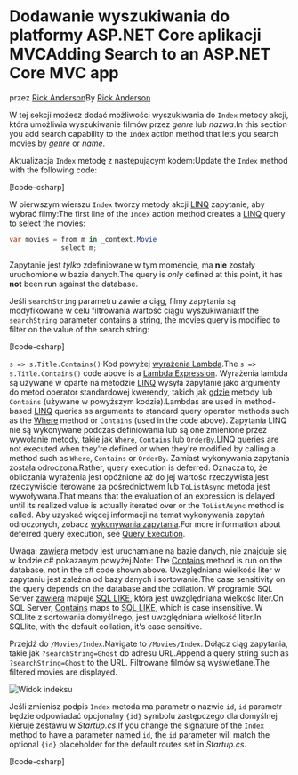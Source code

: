 # <a name="adding-search-to-an-aspnet-core-mvc-app"></a><span data-ttu-id="524ce-101">Dodawanie wyszukiwania do platformy ASP.NET Core aplikacji MVC</span><span class="sxs-lookup"><span data-stu-id="524ce-101">Adding Search to an ASP.NET Core MVC app</span></span>

<span data-ttu-id="524ce-102">przez [Rick Anderson](https://twitter.com/RickAndMSFT)</span><span class="sxs-lookup"><span data-stu-id="524ce-102">By [Rick Anderson](https://twitter.com/RickAndMSFT)</span></span>

<span data-ttu-id="524ce-103">W tej sekcji możesz dodać możliwości wyszukiwania do `Index` metody akcji, która umożliwia wyszukiwanie filmów przez *genre* lub *nazwa*.</span><span class="sxs-lookup"><span data-stu-id="524ce-103">In this section you add search capability to the `Index` action method that lets you search movies by *genre* or *name*.</span></span>

<span data-ttu-id="524ce-104">Aktualizacja `Index` metodę z następującym kodem:</span><span class="sxs-lookup"><span data-stu-id="524ce-104">Update the `Index` method with the following code:</span></span>
<!--
[!code-html[](../../tutorials/first-mvc-app/start-mvc/sample/MvcMovie/Views/Shared/_Layout.cshtml?highlight=7,31)]
-->

[!code-csharp[](../../tutorials/first-mvc-app/start-mvc/sample/MvcMovie/Controllers/MoviesController.cs?name=snippet_1stSearch)]

<span data-ttu-id="524ce-105">W pierwszym wierszu `Index` tworzy metody akcji [LINQ](https://docs.microsoft.com/dotnet/standard/using-linq) zapytanie, aby wybrać filmy:</span><span class="sxs-lookup"><span data-stu-id="524ce-105">The first line of the `Index` action method creates a [LINQ](https://docs.microsoft.com/dotnet/standard/using-linq) query to select the movies:</span></span>

```csharp
var movies = from m in _context.Movie
             select m;
```

<span data-ttu-id="524ce-106">Zapytanie jest *tylko* zdefiniowane w tym momencie, ma **nie** zostały uruchomione w bazie danych.</span><span class="sxs-lookup"><span data-stu-id="524ce-106">The query is *only* defined at this point, it has **not** been run against the database.</span></span>

<span data-ttu-id="524ce-107">Jeśli `searchString` parametru zawiera ciąg, filmy zapytania są modyfikowane w celu filtrowania wartość ciągu wyszukiwania:</span><span class="sxs-lookup"><span data-stu-id="524ce-107">If the `searchString` parameter contains a string, the movies query is modified to filter on the value of the search string:</span></span>

[!code-csharp[](../../tutorials/first-mvc-app/start-mvc/sample/MvcMovie/Controllers/MoviesController.cs?name=snippet_SearchNull2)]

<span data-ttu-id="524ce-108">`s => s.Title.Contains()` Kod powyżej [wyrażenia Lambda](https://docs.microsoft.com/dotnet/csharp/programming-guide/statements-expressions-operators/lambda-expressions).</span><span class="sxs-lookup"><span data-stu-id="524ce-108">The `s => s.Title.Contains()` code above is a [Lambda Expression](https://docs.microsoft.com/dotnet/csharp/programming-guide/statements-expressions-operators/lambda-expressions).</span></span> <span data-ttu-id="524ce-109">Wyrażenia lambda są używane w oparte na metodzie [LINQ](https://docs.microsoft.com/dotnet/standard/using-linq) wysyła zapytanie jako argumenty do metod operator standardowej kwerendy, takich jak [gdzie](https://docs.microsoft.com//dotnet/api/system.linq.enumerable.where) metody lub `Contains` (używane w powyższym kodzie).</span><span class="sxs-lookup"><span data-stu-id="524ce-109">Lambdas are used in method-based [LINQ](https://docs.microsoft.com/dotnet/standard/using-linq) queries as arguments to standard query operator methods such as the [Where](https://docs.microsoft.com//dotnet/api/system.linq.enumerable.where) method or `Contains` (used in the code above).</span></span> <span data-ttu-id="524ce-110">Zapytania LINQ nie są wykonywane podczas definiowania lub są one zmienione przez wywołanie metody, takie jak `Where`, `Contains` lub `OrderBy`.</span><span class="sxs-lookup"><span data-stu-id="524ce-110">LINQ queries are not executed when they're defined or when they're modified by calling a method such as `Where`, `Contains`  or `OrderBy`.</span></span> <span data-ttu-id="524ce-111">Zamiast wykonywania zapytania została odroczona.</span><span class="sxs-lookup"><span data-stu-id="524ce-111">Rather, query execution is deferred.</span></span>  <span data-ttu-id="524ce-112">Oznacza to, że obliczania wyrażenia jest opóźnione aż do jej wartość rzeczywista jest rzeczywiście iterowane za pośrednictwem lub `ToListAsync` metoda jest wywoływana.</span><span class="sxs-lookup"><span data-stu-id="524ce-112">That means that the evaluation of an expression is delayed until its realized value is actually iterated over or the `ToListAsync` method is called.</span></span> <span data-ttu-id="524ce-113">Aby uzyskać więcej informacji na temat wykonywania zapytań odroczonych, zobacz [wykonywania zapytania](https://docs.microsoft.com/dotnet/framework/data/adonet/ef/language-reference/query-execution).</span><span class="sxs-lookup"><span data-stu-id="524ce-113">For more information about deferred query execution, see [Query Execution](https://docs.microsoft.com/dotnet/framework/data/adonet/ef/language-reference/query-execution).</span></span>

<span data-ttu-id="524ce-114">Uwaga: [zawiera](https://docs.microsoft.com//dotnet/api/system.data.objects.dataclasses.entitycollection-1.contains) metody jest uruchamiane na bazie danych, nie znajduje się w kodzie c# pokazanym powyżej.</span><span class="sxs-lookup"><span data-stu-id="524ce-114">Note: The [Contains](https://docs.microsoft.com//dotnet/api/system.data.objects.dataclasses.entitycollection-1.contains) method is run on the database, not in the c# code shown above.</span></span> <span data-ttu-id="524ce-115">Uwzględniana wielkość liter w zapytaniu jest zależna od bazy danych i sortowanie.</span><span class="sxs-lookup"><span data-stu-id="524ce-115">The case sensitivity on the query depends on the database and the collation.</span></span> <span data-ttu-id="524ce-116">W programie SQL Server [zawiera](https://docs.microsoft.com//dotnet/api/system.data.objects.dataclasses.entitycollection-1.contains) mapuje [SQL LIKE](https://docs.microsoft.com/sql/t-sql/language-elements/like-transact-sql), która jest uwzględniana wielkość liter.</span><span class="sxs-lookup"><span data-stu-id="524ce-116">On SQL Server, [Contains](https://docs.microsoft.com//dotnet/api/system.data.objects.dataclasses.entitycollection-1.contains) maps to [SQL LIKE](https://docs.microsoft.com/sql/t-sql/language-elements/like-transact-sql), which is case insensitive.</span></span> <span data-ttu-id="524ce-117">W SQLlite z sortowania domyślnego, jest uwzględniana wielkość liter.</span><span class="sxs-lookup"><span data-stu-id="524ce-117">In SQLlite, with the default collation, it's case sensitive.</span></span>

<span data-ttu-id="524ce-118">Przejdź do `/Movies/Index`.</span><span class="sxs-lookup"><span data-stu-id="524ce-118">Navigate to `/Movies/Index`.</span></span> <span data-ttu-id="524ce-119">Dołącz ciąg zapytania, takie jak `?searchString=Ghost` do adresu URL.</span><span class="sxs-lookup"><span data-stu-id="524ce-119">Append a query string such as `?searchString=Ghost` to the URL.</span></span> <span data-ttu-id="524ce-120">Filtrowane filmów są wyświetlane.</span><span class="sxs-lookup"><span data-stu-id="524ce-120">The filtered movies are displayed.</span></span>

![Widok indeksu](../../tutorials/first-mvc-app/search/_static/ghost.png)

<span data-ttu-id="524ce-122">Jeśli zmienisz podpis `Index` metoda ma parametr o nazwie `id`, `id` parametr będzie odpowiadać opcjonalny `{id}` symbolu zastępczego dla domyślnej kieruje zestawu w *Startup.cs*.</span><span class="sxs-lookup"><span data-stu-id="524ce-122">If you change the signature of the `Index` method to have a parameter named `id`, the `id` parameter will match the optional `{id}` placeholder for the default routes set in *Startup.cs*.</span></span>

[!code-csharp[](../../tutorials/first-mvc-app/start-mvc/sample/MvcMovie/Startup.cs?highlight=5&name=snippet_1)]
